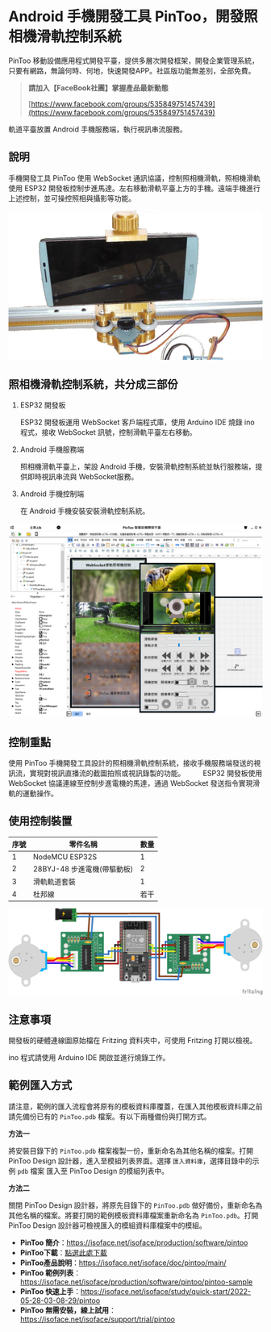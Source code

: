 # Android 手機開發工具 PinToo，開發照相機滑軌控制系統

PinToo 移動設備應用程式開發平臺，提供多層次開發框架，開發企業管理系統，只要有網路，無論何時、何地，快速開發APP。社區版功能無差別，全部免費。

> **請加入【FaceBook社團】掌握產品最新動態**
>
> [https://www.facebook.com/groups/535849751457439](https://www.facebook.com/groups/535849751457439)

軌道平臺放置 Android 手機服務端，執行視訊串流服務。

## 說明
手機開發工具 PinToo 使用 WebSocket 通訊協議，控制照相機滑軌，照相機滑軌使用 ESP32 開發板控制步進馬達。左右移動滑軌平臺上方的手機。遠端手機進行上述控制，並可操控照相與攝影等功能。

![](images/300391332.jpg)

## 照相機滑軌控制系統，共分成三部份
1. ESP32 開發板

    ESP32 開發板運用 WebSocket 客戶端程式庫，使用 Arduino IDE 燒錄 ino 程式，接收 WebSocket 訊號，控制滑軌平臺左右移動。

2. Android 手機服務端

    照相機滑軌平臺上，架設 Android 手機，安裝滑軌控制系統並執行服務端，提供即時視訊串流與 WebSocket服務。
　　
3. Android 手機控制端
    
    在 Android 手機安裝安裝滑軌控制系統。

![](images/1102511.png)

## 控制重點
使用 PinToo 手機開發工具設計的照相機滑軌控制系統，接收手機服務端發送的視訊流，實現對視訊直播流的截圖拍照或視訊錄製的功能。
　　
ESP32 開發板使用 WebSocket 協議連線至控制步進電機的馬達，通過 WebSocket 發送指令實現滑軌的運動操作。

## 使用控制裝置

|序號|零件名稱|數量|
|---|---|---|
|1|NodeMCU ESP32S|1|
|2|28BYJ-48 步進電機(帶驅動板)|2|
|3|滑軌軌道套裝|1|
|4|杜邦線|若干|

![](images/299665126.jpg)

## 注意事項
開發板的硬體連線圖原始檔在 Fritzing 資料夾中，可使用 Fritzing 打開以檢視。

ino 程式請使用 Arduino IDE 開啟並進行燒錄工作。

## 範例匯入方式

請注意，範例的匯入流程會將原有的模板資料庫覆蓋，在匯入其他模板資料庫之前請先備份已有的 `PinToo.pdb` 檔案。有以下兩種備份與打開方式。

**方法一**

將安裝目錄下的 `PinToo.pdb` 檔案複製一份，重新命名為其他名稱的檔案。打開 PinToo Design 設計器，進入至模組列表界面。選擇 `匯入資料庫`，選擇目錄中的示例 `pdb` 檔案 匯入至 PinToo Design 的模組列表中。

**方法二**

關閉 PinToo Design 設計器，將原先目錄下的 `PinToo.pdb` 做好備份，重新命名為其他名稱的檔案。將要打開的範例模板資料庫檔案重新命名為 `PinToo.pdb`。打開 PinToo Design 設計器可檢視匯入的模組資料庫檔案中的模組。


* **PinToo 簡介**：https://isoface.net/isoface/production/software/pintoo
* **PinToo下載**：[點選此處下載](https://github.com/isoface-iot/PinToo/releases/latest)
* **PinToo產品說明**：https://isoface.net/isoface/doc/pintoo/main/
* **PinToo 範例列表**：https://isoface.net/isoface/production/software/pintoo/pintoo-sample
* **PinToo 快速上手**：https://isoface.net/isoface/study/quick-start/2022-05-28-03-08-29/pintoo
* **PinToo 無需安裝，線上試用**：https://isoface.net/isoface/support/trial/pintoo